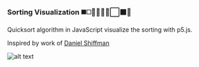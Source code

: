 ### Sorting Visualization ◼️◻️🔶🔷🔹🔸⬜⬛🔹

Quicksort algorithm in JavaScript visualize the sorting with p5.js.

Inspired by work of [Daniel Shiffman](https://www.youtube.com/watch?v=eqo2LxRADhU)

![alt text](images/demo_image.png)
